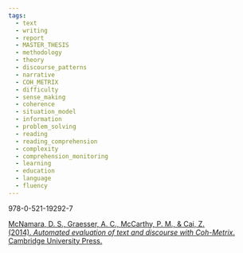```yaml
---
tags:
  - text
  - writing
  - report
  - MASTER_THESIS
  - methodology
  - theory
  - discourse_patterns
  - narrative
  - COH_METRIX
  - difficulty
  - sense_making
  - coherence
  - situation_model
  - information
  - problem_solving
  - reading
  - reading_comprehension
  - complexity
  - comprehension_monitoring
  - learning
  - education
  - language
  - fluency
---
```

978-0-521-19292-7

[McNamara, D. S., Graesser, A. C., McCarthy, P. M., & Cai, Z. (2014). _Automated evaluation of text and discourse with Coh-Metrix_. Cambridge University Press.](https://books.google.com/books?hl=en&lr=&id=xSPeAgAAQBAJ&oi=fnd&pg=PR13&dq=978-0-521-19292-7&ots=R72gCiKv3P&sig=iA9jNFQ2P9JY-bHJ0__xdm91EQE#v=onepage&q=978-0-521-19292-7&f=false)